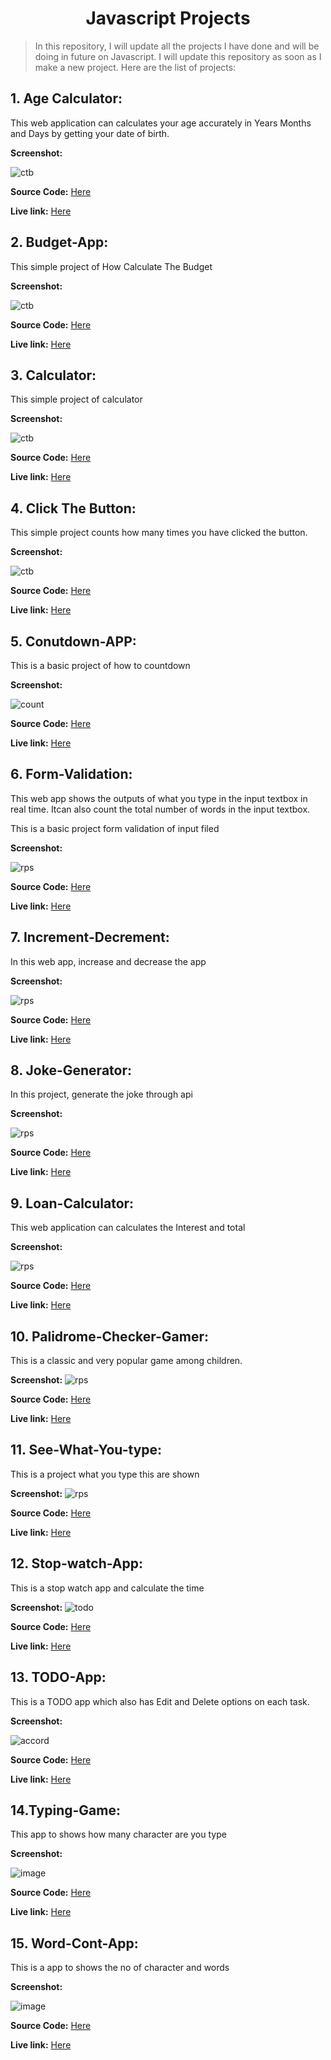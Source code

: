 # <center> **Javascript Projects** </center>

>In this repository, I will update all the projects I have done and will be doing in future on Javascript. I will update this repository as soon as I make a new project. Here are the list of projects: 

## **1. Age Calculator:** 
This web application can calculates your age accurately in Years Months and Days by getting your date of birth.


**Screenshot:** 

![ctb](./image/age-calculator.PNG)

**Source Code:** [Here](https://github.com/Shubham432000/Javascript-Assignment/tree/master/Age-Calculator)

**Live link:** [Here](https://charming-haupia-75fa83.netlify.app) 


## **2. Budget-App:**
This simple project of How Calculate The Budget

**Screenshot:** 

![ctb](./image/budget.PNG)

**Source Code:** [Here](https://github.com/Shubham432000/Javascript-Assignment/tree/master/Budget-App)

**Live link:** [Here](https://jovial-belekoy-da5d48.netlify.app/) 

## **3. Calculator:**
This simple project of calculator

**Screenshot:** 

![ctb](./image/calculator.PNG)

**Source Code:** [Here](https://github.com/Shubham432000/Javascript-Assignment/tree/master/Calculator)

**Live link:** [Here](https://gentle-caramel-fe0eca.netlify.app) 


## **4. Click The Button:**

This simple project counts how many times you have clicked the button.

**Screenshot:** 

![ctb](./image/clickthebutton.PNG)

**Source Code:** [Here](https://github.com/Shubham432000/Javascript-Assignment/tree/master/Click-the-Button)

**Live link:** [Here](https://prismatic-daffodil-a8f4b8.netlify.app) 

## **5. Conutdown-APP:** 
This is a basic project of how to countdown


**Screenshot:** 

![count](./image/countdown.PNG)


**Source Code:** [Here](https://github.com/Shubham432000/Javascript-Assignment/tree/master/countdown-app)

**Live link:** [Here](https://tourmaline-griffin-13d488.netlify.app)

## **6. Form-Validation:**
This web app shows the outputs of what you type in the input textbox in real time. Itcan also count the total number of words in the input textbox.

This is a basic project form validation of input filed

**Screenshot:** 

![rps](./image/form-validation.PNG)


**Source Code:** [Here](https://github.com/Shubham432000/Javascript-Assignment/tree/master/Form-validation)

**Live link:** [Here](https://incomparable-elf-4f5b5e.netlify.app)

## **7. Increment-Decrement:** 

In this web app, increase and decrease the app


**Screenshot:** 

![rps](./image/inc-dec.PNG)

**Source Code:** [Here](https://github.com/Shubham432000/Javascript-Assignment/tree/master/Increment-Decrement)

**Live link:** [Here](https://statuesque-beignet-d1e5fe.netlify.app)

## **8. Joke-Generator:** 
In this project, generate the joke through api

**Screenshot:** 

![rps](./image/joke-gen.PNG)

**Source Code:** [Here](https://github.com/Shubham432000/Javascript-Assignment/tree/master/Joke-Generator)

**Live link:** [Here](https://comforting-pudding-ae3cce.netlify.app)

## **9. Loan-Calculator:** 
This web application can calculates the Interest and total


**Screenshot:** 

![rps](./image/loan-calc.PNG)


**Source Code:** [Here](https://github.com/Shubham432000/Javascript-Assignment/tree/master/Loan-Calculator)

**Live link:** [Here](https://dulcet-torte-2528d1.netlify.app)

## **10. Palidrome-Checker-Gamer:** 
This is a classic and very popular game among children. 

**Screenshot:** 
![rps](./image/palidrome.PNG)

**Source Code:** [Here](https://github.com/Shubham432000/Javascript-Assignment/tree/master/Palindrome-Checker-Game)

**Live link:** [Here](https://leafy-cheesecake-d25ddc.netlify.app)


## **11. See-What-You-type:** 
This is a project what you type this are shown

**Screenshot:** 
![rps](./image/see-what-you-type.PNG)

**Source Code:** [Here](https://github.com/Shubham432000/Javascript-Assignment/tree/master/See-What-you-type)

**Live link:** [Here](https://voluble-faun-1b3619.netlify.app)

## **12. Stop-watch-App:** 
This is a stop watch app and calculate the time

**Screenshot:** 
![todo](./image/stopwatch.PNG)

**Source Code:** [Here](https://github.com/Shubham432000/Javascript-Assignment/tree/master/StopWatch-app)

**Live link:** [Here](https://stellular-kelpie-719d76.netlify.app)

## **13. TODO-App:** 
This is a TODO app which also has Edit and Delete options on each task.

**Screenshot:** 

![accord](./image/todo.PNG)

**Source Code:** [Here](https://github.com/Shubham432000/Javascript-Assignment/tree/master/To-Do-app)

**Live link:** [Here](https://merry-caramel-de93c0.netlify.app)

## **14.Typing-Game:** 
This app to shows how many character are you type

**Screenshot:** 

![image](./image/typinggame.PNG)

**Source Code:** [Here](https://github.com/Shubham432000/Javascript-Assignment/tree/master/Typing-Game)

**Live link:** [Here](https://merry-brioche-30a1ac.netlify.app)

## **15. Word-Cont-App:** 
This is a app to shows the no of character and words

**Screenshot:** 

![image](./image/word-count-app.PNG)

**Source Code:** [Here](https://github.com/Shubham432000/Javascript-Assignment/tree/master/word-count-app)

**Live link:** [Here](https://helpful-brioche-3ec2ae.netlify.app)




